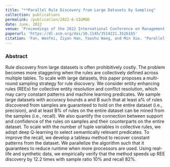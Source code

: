 ```yaml
---
title: "**Parallel Rule Discovery from Large Datasets by Sampling"
collection: publications
permalink: /publication/2022-6-SIGMOD
date: June, 2022
venue: 'Proceedings of the 2022 International Conference on Management of Data (SIGMOD)'
paperurl: 'https://dl.acm.org/doi/10.1145/3514221.3526165'
citation: 'Fan, Wenfei, Ziyan Han, Yaoshu Wang, and Min Xie. "Parallel rule discovery from large datasets by sampling." In Proceedings of the 2022 International Conference on Management of Data, pp. 384-398. 2022.'
---
```


### Abstract

Rule discovery from large datasets is often prohibitively costly. The problem becomes more staggering when the rules are collectively defined across multiple tables. To scale with large datasets, this paper proposes a multi-round sampling strategy for rule discovery. We consider entity enhancing rules (REEs) for collective entity resolution and conflict resolution, which may carry constant patterns and machine learning predicates. We sample large datasets with accuracy bounds a and B such that at least a% of rules discovered from samples are guaranteed to hold on the entire dataset (i.e., precision), and at least B% of rules on the entire dataset can be mined from the samples (i.e., recall). We also quantify the connection between support and confidence of the rules on samples and their counterparts on the entire dataset. To scale with the number of tuple variables in collective rules, we adopt deep Q-learning to select semantically relevant predicates. To improve the recall, we develop a tableau method to recover constant patterns from the dataset. We parallelize the algorithm such that it guarantees to reduce runtime when more processors are used. Using real-life and synthetic data, we empirically verify that the method speeds up REE discovery by 12.2 times with sample ratio 10% and recall 82%.
